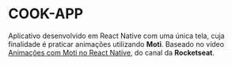 # COOK-APP

Aplicativo desenvolvido em React Native com uma única tela, cuja finalidade é praticar animações utilizando __Moti__. Baseado no vídeo [Animações com Moti no React Native](https://www.youtube.com/watch?v=wb6bHqSQAgc), do canal da __Rocketseat__.<br/>
